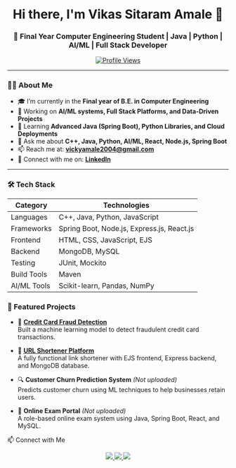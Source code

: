 

<!-- HEADER -->
<h1 align="center">Hi there, I'm Vikas Sitaram Amale 👋</h1>
<h3 align="center">🚀 Final Year Computer Engineering Student | Java | Python | AI/ML | Full Stack Developer</h3>

<p align="center">
  <a href="https://github.com/VikasAmale">
    <img src="https://komarev.com/ghpvc/?username=VikasAmale&style=flat-square&color=blue" alt="Profile Views"/>
  </a>
</p>

---

### 🧑‍💻 About Me

- 🎓 I’m currently in the **Final year of B.E. in Computer Engineering**
- 🔭 Working on **AI/ML systems, Full Stack Platforms, and Data-Driven Projects**
- 🌱 Learning **Advanced Java (Spring Boot), Python Libraries, and Cloud Deployments**
- 💬 Ask me about **C++, Java, Python, AI/ML, React, Node.js, Spring Boot**
- 📫 Reach me at: **[vickyamale2004@gmail.com](mailto:vickyamale2004@gmail.com)**
- 🔗 Connect with me on: **[LinkedIn](https://www.linkedin.com/in/vikas-amale/)** 
  


---


### 🛠️ Tech Stack

| Category       | Technologies                                  |
|----------------|-----------------------------------------------|
| Languages      | C++, Java, Python, JavaScript                 |
| Frameworks     | Spring Boot, Node.js, Express.js, React.js    |
| Frontend       | HTML, CSS, JavaScript, EJS                    |
| Backend        | MongoDB, MySQL                                |
| Testing        | JUnit, Mockito                                |
| Build Tools    | Maven                                         |
| AI/ML Tools    | Scikit-learn, Pandas, NumPy                   |


### 📂 Featured Projects

- 🚨 **[Credit Card Fraud Detection](https://github.com/VikasAmale/Credit_Card_Fraud_Detection_System/)**<br>
  Built a machine learning model to detect fraudulent credit card transactions.

- 🔗 **[URL Shortener Platform](https://github.com/VikasAmale/URL-SHORTENER-PLATFORM)**<br>
  A fully functional link shortener with EJS frontend, Express backend, and MongoDB database.

- 🔍 **Customer Churn Prediction System** *(Not uploaded)*<br>
  Predicts customer churn using ML techniques to help businesses retain users.

- 🧪 **Online Exam Portal** *(Not uploaded)*<br>
  A role-based online exam system using Java, Spring Boot, React, and MySQL.



📫 Connect with Me
<p align="center"> <a href="https://linkedin.com/in/vikas-amale" target="_blank"> <img src="https://img.shields.io/badge/LinkedIn-blue?style=for-the-badge&logo=linkedin&logoColor=white"/> </a> <a href="mailto:vickyamale2004@gmail.com"> <img src="https://img.shields.io/badge/Gmail-D14836?style=for-the-badge&logo=gmail&logoColor=white"/> </a> <a href="https://github.com/VikasAmale" target="_blank"> <img src="https://img.shields.io/badge/GitHub-000?style=for-the-badge&logo=github&logoColor=white"/> </a> </p>
